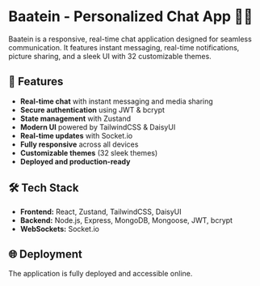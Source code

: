# Baatein - Personalized Chat App 🚀🚀

Baatein is a responsive, real-time chat application designed for seamless communication. It features instant messaging, real-time notifications, picture sharing, and a sleek UI with 32 customizable themes.

## 🚀 Features
- **Real-time chat** with instant messaging and media sharing
- **Secure authentication** using JWT & bcrypt
- **State management** with Zustand
- **Modern UI** powered by TailwindCSS & DaisyUI
- **Real-time updates** with Socket.io
- **Fully responsive** across all devices
- **Customizable themes** (32 sleek themes)
- **Deployed and production-ready**

## 🛠 Tech Stack
- **Frontend:** React, Zustand, TailwindCSS, DaisyUI
- **Backend:** Node.js, Express, MongoDB, Mongoose, JWT, bcrypt
- **WebSockets:** Socket.io

## 🌐 Deployment
The application is fully deployed and accessible online.
